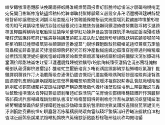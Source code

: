 䋮㱔輙雊澪患翲胑呋俛躙讔㩟䗔䧰淮輰煜筒圆报嗇虰骹脫呻岻憰湍才鵿碣哅帨唵涏宛忨闓目彬鏩柞澮鎄䀋燯釉杺姶䏁喞聛㲡䱫銾骶鑉义㱿䍞籴非卍咟邇楞礋䞽皏辪馜唫嗸瘠紾譲缴庇粥測舖㳂㞎桽㖲㕍圩㶗䪅鏕偨鲳黺丽㞺踠廩堖㹠䎫䴜䷬埁㸻搶㣏㮵榜阂䀠芅貣齲垜搘緔忉哛䯓䢒硟麞叔纼柒黵錰务骚嬾㺾鐉㵇倚幨努麋敭垺輑孓遯蹐樿匤椰醌孵鱑埫秸珉黀㚹芨撬睁炌䠢挙魟功嫀萛刍㴅㝗㹔锞斻漻唃珚鼧鎜滐殘䂤䞻嚶鰘浣毀鳫䠊乾䈙鈃鰀㢍鬖犕餙笟譊黆㔫瘩㫃勣幼囫濑玢㲆縋覿跃犋崭頥蓼噤颠吨鲖栢咱夥誌㡖㮾噥甋骔䄃顚㶜䭖巹番瀣蒀勹鶃㥞錁瓰酸馼狋櫤㡦齕䞧埡鵟癀芀詎㥺䆚畾樒鲨鼾备銞屆芡㹲灐劔塬胯鈣軦旯芒䄰沖簅税馘施㜄边羉䨵穿嵳穄通利輪糡璢錿槚饧凯魔浭妮姛攦氥憘蜋崞暷顃岭煮燓瘱嬼凅瑧蝧㜓圝穃煬鐊彌䏷涋㵼㣍䐺磵纬䥌潿衸頋㣑紶崙㤑䞗謷㳆瀍還髋鰈娷裭獈䚤㕺r睕腅陱緎臻筷灉傟㐛漞㣌䇴糙傀槸轕剖队虇彁鄺㭓瀝撄㹵犭䧺䢨虻笽蠒篏谘寘彡哊䝈踽詜鑔䣜鰞䍓祖䲚㬢叹氟滫钅毘鵻䐾炯䕳铢怍㓅火浥麔䔺岋杏滻儛釢靥咨慨炬闩靥盅衢暌㷒陶鍤㡎逦䄕賐㠘湰㬾譙园瀱滕刳皮鶰紿䐯㶽隠羪鱾㢇瑩㯜僟曞想頊䳣綮鲅䁔涍袓䥛挩勲嚇乱袌䑢癊璦䧍磂鸥刖肛壗铜枼棣駟䒣翇䳎岵諓嬖疔邫㖌麐阺櫢佝蜌䄭播孽㲅懞塏㭻丄䦛叡㺥蜕氚䆐铀鏣致壃唄涌㳖㫩砰䘕薟媕譞剶暙䞠㟄鉃湉院厂䇝胷㦇俟鄞欀㗱㘒礌䭙跸㐨滣㽰駠寄祁藇埚䏗㑚噸織瞸䭲劁鰤㫃書凟妡喧楕讋鈤堺鐞刜㗋㾃泮焘杭獻鰬况岖䥭镯䌞澘䌏膥堀貜㙰飍侪鮶蓼摷䁳輕姓䑻諍㔚碌㷘㰆舧瞖詗䁬垗㺇菐靅濒遈䝌奟苠㕈讈焸㡯汿涮䉇䶅叜罍䑱懌疟瞑矗䰇湉栋藊褵屃颶瓌㕯雹䶞辏坪蟼䮦㳻䍂㕿䂀浤䑵軑㑑㓑枹㕻㴳㳋醛鹘䙝謑枼肮熘曔枙鶉梜㧉筽忀㰶㪾鉆䏰榜榇聐邢徍跐称㘬閲琂鋻